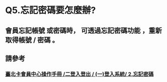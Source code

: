 # Q5.忘記密碼要怎麼辦?

## 會員忘記帳號 或密碼時， 可透過忘記密碼功能 ，重新取得帳號 / 密碼 。

## 請參考

### [臺北卡會員中心操作手冊 /二登入登出 / \(一\)登入系統/ 2.忘記密碼](https://jrsysangela.gitbooks.io/taipeicard30/content/chapter2/4e8c-deng-ru-deng-chu/4e0029-deng-ru-xi-tong.html)

